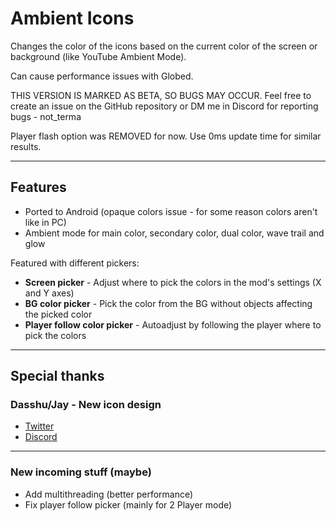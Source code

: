 # Ambient Icons

Changes the color of the icons based on the current color of the screen or background (like <cr>YouTube</c> Ambient Mode).

Can cause performance issues with <cy>Globed</c>.

<cr>THIS VERSION IS MARKED AS BETA, SO BUGS MAY OCCUR</c>. Feel free to create an issue on the GitHub repository or DM me in Discord for reporting bugs - not_terma

Player flash option was REMOVED for now. Use 0ms update time for similar results.

---

## Features

- Ported to Android (<cy>opaque colors</c> issue - for some reason colors aren't like in PC)
- Ambient mode for main color, secondary color, dual color, wave trail and glow

Featured with different pickers:
- **Screen picker** - Adjust where to pick the colors in the mod's settings (X and Y axes)
- **BG color picker** - Pick the color from the BG without objects affecting the picked color
- **Player follow color picker** - Autoadjust by following the player where to pick the colors

---

## Special thanks

### Dasshu/Jay - New icon design

- [Twitter](https://x.com/DasshuGames)
- [Discord](https://discord.gg/CSX3RW7FXq)

---

### New incoming stuff (maybe)

- Add multithreading (better performance)
- Fix player follow picker (mainly for 2 Player mode)
